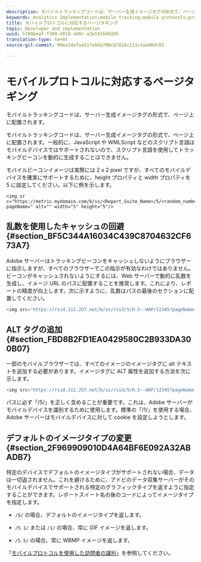```yaml
---
description: モバイルトラッキングコードは、サーバー生成イメージタグの形式で、ページ上に配置されます。
keywords: Analytics Implementation;mobile tracking;mobile protocols;prevent caching;alt tag;default image type
title: モバイルプロトコルに対応するページタギング
topic: Developer and implementation
uuid: 5788beaf-f309-4918-a99c-a3e591668205
translation-type: tm+mt
source-git-commit: 99ee24efaa517e8da700c67818c111c4aa90dc02

---
```



# モバイルプロトコルに対応するページタギング

モバイルトラッキングコードは、サーバー生成イメージタグの形式で、ページ上に配置されます。

モバイルトラッキングコードは、サーバー生成イメージタグの形式で、ページ上に配置されます。一般的に、JavaScript や WMLScript などのスクリプト言語はモバイルデバイスではサポートされないので、スクリプト言語を使用してトラッキングビーコンを動的に生成することはできません。

モバイルビーコンイメージは実際には 2 x 2 pixel ですが、すべてのモバイルデバイスを確実にサポートするために、height プロパティと width プロパティを 5 に設定してください。以下に例を示します。

```
<img sr c="https://metric.mydomain.com/b/ss/<Report_Suite_Name>/5/<random_number>?pageName=" alt="" width="5" height="5"/>
```

## 乱数を使用したキャッシュの回避 {#section_BF5C344A16034C439C8704632CF673A7}

Adobe サーバーはトラッキングビーコンをキャッシュしないようにブラウザーに指示しますが、すべてのブラウザーでこの指示が有効なわけではありません。ビーコンがキャッシュされないようにするには、Web サーバーで動的に乱数を生成し、イメージ URL のパスに配置することを推奨します。これにより、レポートの精度が向上します。次に示すように、乱数はパスの最後のセクションに配置してください。

```js
<img src="https://rsid.112.2O7.net/b/ss/rsid/5/H.5--WAP/12345?pageName=" />.
```

## ALT タグの追加 {#section_FBD8B2FD1EA0429580C2B933DA300B07}

一部のモバイルブラウザーでは、すべてのイメージのイメージタグに alt テキストを追加する必要があります。イメージタグに ALT 属性を追加する方法を次に示します。

```js
<img src="https://rsid.112.2O7.net/b/ss/rsid/5/H.5--WAP/12345?pageName=" alt=""/>.
```

パスに必ず「/5/」を正しく含めることが重要です。これは、Adobe サーバーがモバイルデバイスを識別するために使用します。標準の「/1/」を使用する場合、Adobe サーバーはモバイルデバイスに対して cookie を設定しようとします。

## デフォルトのイメージタイプの変更 {#section_2F969909010D4A64BF6E092A32ABADB7}

特定のデバイスでデフォルトのイメージタイプがサポートされない場合、データは一切返されません。これを避けるために、アドビのデータ収集サーバーがそのモバイルデバイスでサポートされる特定のグラフィックタイプを返すように指定することができます。レポートスイート名の後のコードによってイメージタイプを指定します。

* `/5/` の場合、デフォルトのイメージタイプを返します。
* `/5.1/` または `/1/` の場合、常に GIF イメージを返します。

* `/5.5/` の場合、常に WBMP イメージを返します。

「[モバイルプロトコルを使用した訪問者の識別](/help/implement/js-implementation/c-unique-visitors/visid-mobile.md)」を参照してください。
